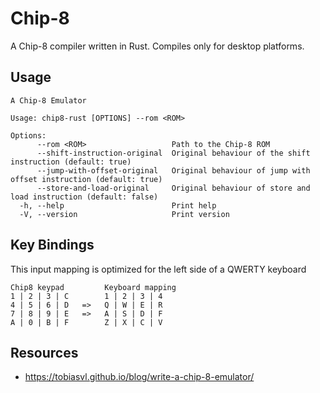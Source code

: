 # Chip-8

A Chip-8 compiler written in Rust. Compiles only for desktop platforms.

## Usage
```
A Chip-8 Emulator

Usage: chip8-rust [OPTIONS] --rom <ROM>

Options:
      --rom <ROM>                   Path to the Chip-8 ROM
      --shift-instruction-original  Original behaviour of the shift instruction (default: true)
      --jump-with-offset-original   Original behaviour of jump with offset instruction (default: true)
      --store-and-load-original     Original behaviour of store and load instruction (default: false)
  -h, --help                        Print help
  -V, --version                     Print version

```

## Key Bindings

This input mapping is optimized for the left side of a QWERTY keyboard

```
Chip8 keypad         Keyboard mapping
1 | 2 | 3 | C        1 | 2 | 3 | 4
4 | 5 | 6 | D   =>   Q | W | E | R
7 | 8 | 9 | E   =>   A | S | D | F
A | 0 | B | F        Z | X | C | V
```

## Resources
- https://tobiasvl.github.io/blog/write-a-chip-8-emulator/

